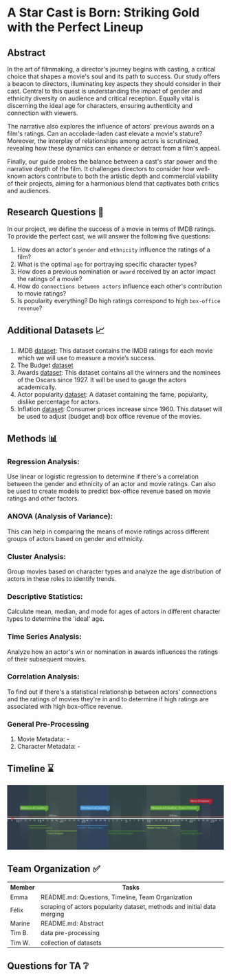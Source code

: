 # A Star Cast is Born: Striking Gold with the Perfect Lineup

## Abstract
In the art of filmmaking, a director's journey begins with casting, a critical choice that shapes a movie's soul and its path to success. Our study offers a beacon to directors, illuminating key aspects they should consider in their cast. Central to this quest is understanding the impact of gender and ethnicity diversity on audience and critical reception. Equally vital is discerning the ideal age for characters, ensuring authenticity and connection with viewers.

The narrative also explores the influence of actors' previous awards on a film's ratings. Can an accolade-laden cast elevate a movie's stature? Moreover, the interplay of relationships among actors is scrutinized, revealing how these dynamics can enhance or detract from a film's appeal.

Finally, our guide probes the balance between a cast's star power and the narrative depth of the film. It challenges directors to consider how well-known actors contribute to both the artistic depth and commercial viability of their projects, aiming for a harmonious blend that captivates both critics and audiences.

## Research Questions 🔎
In our project, we define the success of a movie in terms of IMDB ratings. To provide the perfect cast, we will answer the following five questions:

1. How does an actor's `gender` and `ethnicity` influence the ratings of a film?
2. What is the optimal `age` for portraying specific character types?
3. How does a previous nomination or `award` received by an actor impact the ratings of a movie?
4. How do `connections between actors` influence each other's contribution to movie ratings?
5. Is popularity everything? Do high ratings correspond to high `box-office revenue`?

## Additional Datasets 📈
1. IMDB [dataset](https://developer.imdb.com/non-commercial-datasets/): This dataset contains the IMDB ratings for each movie which we will use to measure a movie’s success. 
2. The Budget [dataset](https://www.kaggle.com/datasets/rounakbanik/the-movies-dataset?resource=download&select=movies_metadata.csv)
3. Awards [dataset](https://datahub.io/rufuspollock/oscars-nominees-and-winners#resource-oscars-nominees-and-winners_zip): This dataset contains all the winners and the nominees of the Oscars since 1927. It will be used to gauge the actors academically.
4. Actor popularity [dataset](https://github.com/): A dataset containing the fame, popularity, dislike percentage for actors.
5. Inflation [dataset](https://data.worldbank.org/indicator/FP.CPI.TOTL.ZG?end=2022&start=1960&view=chart): Consumer prices increase since 1960. This dataset will be used to adjust (budget and) box office revenue of the movies.

## Methods 📊

### Regression Analysis:
Use linear or logistic regression to determine if there's a correlation between the gender and ethnicity of an actor and movie ratings. Can also be used to create models to predict box-office revenue based on movie ratings and other factors.

### ANOVA (Analysis of Variance): 
This can help in comparing the means of movie ratings across different groups of actors based on gender and ethnicity.

### Cluster Analysis: 
Group movies based on character types and analyze the age distribution of actors in these roles to identify trends.

### Descriptive Statistics: 
Calculate mean, median, and mode for ages of actors in different character types to determine the 'ideal' age.

### Time Series Analysis: 
Analyze how an actor's win or nomination in awards influences the ratings of their subsequent movies.

### Correlation Analysis: 
To find out if there's a statistical relationship between actors' connections and the ratings of movies they're in and to determine if high ratings are associated with high box-office revenue.

### General Pre-Processing
  1. Movie Metadata:
    - 
  2. Character Metadata:
    -

## Timeline ⌛️
![Shine Bright Like Adamon](img/timeline.png)

## Team Organization ✅
<!DOCTYPE html>
<html lang="en">
<head>
  <meta charset="UTF-8">
  <meta name="viewport" content="width=device-width, initial-scale=1.0">
</head>
<body>

  <table>
    <tr>
      <th>Member</th>
      <th>Tasks</th>
    </tr>
    <tr>
      <td>Emma</td>
      <td>README.md: Questions, Timeline, Team Organization</td>
    </tr>
    <tr>
      <td>Félix</td>
      <td>scraping of actors popularity dataset, methods and initial data merging</td>
    </tr>
    <tr>
      <td>Marine</td>
      <td>README.md: Abstract</td>
    </tr>
    <tr>
      <td>Tim B.</td>
      <td>data pre-processing</td>
    </tr>
    <tr>
      <td>Tim W.</td>
      <td>collection of datasets</td>
    </tr>
  </table>

</body>
</html>


## Questions for TA ❔
